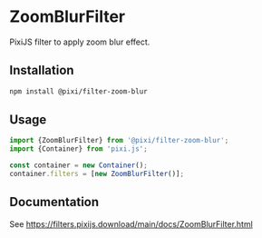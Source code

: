 # ZoomBlurFilter

PixiJS filter to apply zoom blur effect.

## Installation

```bash
npm install @pixi/filter-zoom-blur
```

## Usage

```js
import {ZoomBlurFilter} from '@pixi/filter-zoom-blur';
import {Container} from 'pixi.js';

const container = new Container();
container.filters = [new ZoomBlurFilter()];
```

## Documentation

See https://filters.pixijs.download/main/docs/ZoomBlurFilter.html